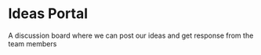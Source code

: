 # Ideas Portal
A discussion board where we can post our ideas and get response from the team members 